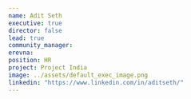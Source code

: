 ```yaml
---
name: Adit Seth
executive: true
director: false
lead: true
community_manager:   
erevna:  
position: HR
project: Project India
image: ../assets/default_exec_image.png
linkedin: "https://www.linkedin.com/in/aditseth/"
---
```

